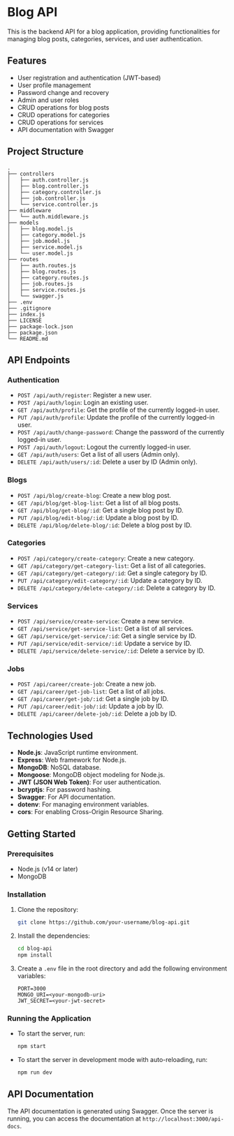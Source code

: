 # Blog API

This is the backend API for a blog application, providing functionalities for managing blog posts, categories, services, and user authentication.

## Features

- User registration and authentication (JWT-based)
- User profile management
- Password change and recovery
- Admin and user roles
- CRUD operations for blog posts
- CRUD operations for categories
- CRUD operations for services
- API documentation with Swagger

## Project Structure

```
.
├── controllers
│   ├── auth.controller.js
│   ├── blog.controller.js
│   ├── category.controller.js
│   ├── job.controller.js
│   └── service.controller.js
├── middleware
│   └── auth.middleware.js
├── models
│   ├── blog.model.js
│   ├── category.model.js
│   ├── job.model.js
│   ├── service.model.js
│   └── user.model.js
├── routes
│   ├── auth.routes.js
│   ├── blog.routes.js
│   ├── category.routes.js
│   ├── job.routes.js
│   ├── service.routes.js
│   └── swagger.js
├── .env
├── .gitignore
├── index.js
├── LICENSE
├── package-lock.json
├── package.json
└── README.md
```

## API Endpoints

### Authentication

- `POST /api/auth/register`: Register a new user.
- `POST /api/auth/login`: Login an existing user.
- `GET /api/auth/profile`: Get the profile of the currently logged-in user.
- `PUT /api/auth/profile`: Update the profile of the currently logged-in user.
- `POST /api/auth/change-password`: Change the password of the currently logged-in user.
- `POST /api/auth/logout`: Logout the currently logged-in user.
- `GET /api/auth/users`: Get a list of all users (Admin only).
- `DELETE /api/auth/users/:id`: Delete a user by ID (Admin only).

### Blogs

- `POST /api/blog/create-blog`: Create a new blog post.
- `GET /api/blog/get-blog-list`: Get a list of all blog posts.
- `GET /api/blog/get-blog/:id`: Get a single blog post by ID.
- `PUT /api/blog/edit-blog/:id`: Update a blog post by ID.
- `DELETE /api/blog/delete-blog/:id`: Delete a blog post by ID.

### Categories

- `POST /api/category/create-category`: Create a new category.
- `GET /api/category/get-category-list`: Get a list of all categories.
- `GET /api/category/get-category/:id`: Get a single category by ID.
- `PUT /api/category/edit-category/:id`: Update a category by ID.
- `DELETE /api/category/delete-category/:id`: Delete a category by ID.

### Services

- `POST /api/service/create-service`: Create a new service.
- `GET /api/service/get-service-list`: Get a list of all services.
- `GET /api/service/get-service/:id`: Get a single service by ID.
- `PUT /api/service/edit-service/:id`: Update a service by ID.
- `DELETE /api/service/delete-service/:id`: Delete a service by ID.

### Jobs

- `POST /api/career/create-job`: Create a new job.
- `GET /api/career/get-job-list`: Get a list of all jobs.
- `GET /api/career/get-job/:id`: Get a single job by ID.
- `PUT /api/career/edit-job/:id`: Update a job by ID.
- `DELETE /api/career/delete-job/:id`: Delete a job by ID.

## Technologies Used

- **Node.js**: JavaScript runtime environment.
- **Express**: Web framework for Node.js.
- **MongoDB**: NoSQL database.
- **Mongoose**: MongoDB object modeling for Node.js.
- **JWT (JSON Web Token)**: For user authentication.
- **bcryptjs**: For password hashing.
- **Swagger**: For API documentation.
- **dotenv**: For managing environment variables.
- **cors**: For enabling Cross-Origin Resource Sharing.

## Getting Started

### Prerequisites

- Node.js (v14 or later)
- MongoDB

### Installation

1.  Clone the repository:

    ```bash
    git clone https://github.com/your-username/blog-api.git
    ```

2.  Install the dependencies:

    ```bash
    cd blog-api
    npm install
    ```

3.  Create a `.env` file in the root directory and add the following environment variables:

    ```
    PORT=3000
    MONGO_URI=<your-mongodb-uri>
    JWT_SECRET=<your-jwt-secret>
    ```

### Running the Application

- To start the server, run:

  ```bash
  npm start
  ```

- To start the server in development mode with auto-reloading, run:

  ```bash
  npm run dev
  ```

## API Documentation

The API documentation is generated using Swagger. Once the server is running, you can access the documentation at `http://localhost:3000/api-docs`.
